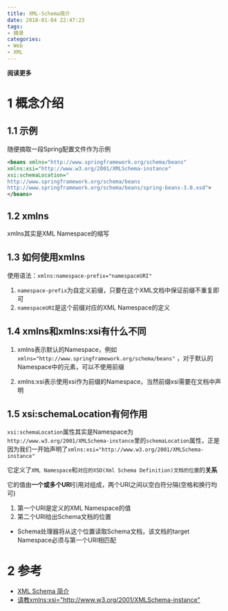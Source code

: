 ```yaml
---
title: XML-Schema简介
date: 2018-01-04 22:47:23
tags: 
- 摘录
categories: 
- Web
- XML
---
```


**阅读更多**

<!--more-->

# 1 概念介绍

## 1.1 示例

随便摘取一段Spring配置文件作为示例

```xml
<beans xmlns="http://www.springframework.org/schema/beans"
xmlns:xsi="http://www.w3.org/2001/XMLSchema-instance"
xsi:schemaLocation="
http://www.springframework.org/schema/beans
http://www.springframework.org/schema/beans/spring-beans-3.0.xsd">
</beans>
```

## 1.2 xmlns

xmlns其实是XML Namespace的缩写

## 1.3 如何使用xmlns

使用语法：`xmlns:namespace-prefix="namespaceURI"`

1. `namespace-prefix`为自定义前缀，只要在这个XML文档中保证前缀不重复即可
1. `namespaceURI`是这个前缀对应的XML Namespace的定义

## 1.4 xmlns和xmlns:xsi有什么不同

1. xmlns表示默认的Namespace，例如`xmlns="http://www.springframework.org/schema/beans"`
，对于默认的Namespace中的元素，可以不使用前缀

1. xmlns:xsi表示使用xsi作为前缀的Namespace，当然前缀xsi需要在文档中声明

## 1.5 xsi:schemaLocation有何作用

`xsi:schemaLocation`属性其实是Namespace为`http://www.w3.org/2001/XMLSchema-instance`里的`schemaLocation`属性，正是因为我们一开始声明了`xmlns:xsi="http://www.w3.org/2001/XMLSchema-instance"`

它定义了`XML Namespace`和`对应的XSD(Xml Schema Definition)文档的位置`的**关系**

它的值由**一个或多个URI**引用对组成，两个URI之间以空白符分隔(空格和换行均可)

1. 第一个URI是定义的XML Namespace的值
1. 第二个URI给出Schema文档的位置
* Schema处理器将从这个位置读取Schema文档，该文档的target Namespace必须与第一个URI相匹配

# 2 参考

* [XML Schema 简介](http://www.w3school.com.cn/schema/schema_intro.asp)
* [请教xmlns:xsi="http://www.w3.org/2001/XMLSchema-instance" ](http://bbs.csdn.net/topics/360012676)
